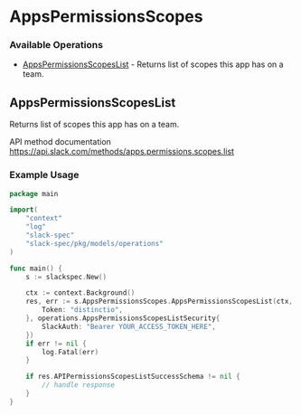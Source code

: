 # AppsPermissionsScopes

### Available Operations

* [AppsPermissionsScopesList](#appspermissionsscopeslist) - Returns list of scopes this app has on a team.

## AppsPermissionsScopesList

Returns list of scopes this app has on a team.

API method documentation
<https://api.slack.com/methods/apps.permissions.scopes.list>

### Example Usage

```go
package main

import(
	"context"
	"log"
	"slack-spec"
	"slack-spec/pkg/models/operations"
)

func main() {
    s := slackspec.New()

    ctx := context.Background()
    res, err := s.AppsPermissionsScopes.AppsPermissionsScopesList(ctx, operations.AppsPermissionsScopesListRequest{
        Token: "distinctio",
    }, operations.AppsPermissionsScopesListSecurity{
        SlackAuth: "Bearer YOUR_ACCESS_TOKEN_HERE",
    })
    if err != nil {
        log.Fatal(err)
    }

    if res.APIPermissionsScopesListSuccessSchema != nil {
        // handle response
    }
}
```
